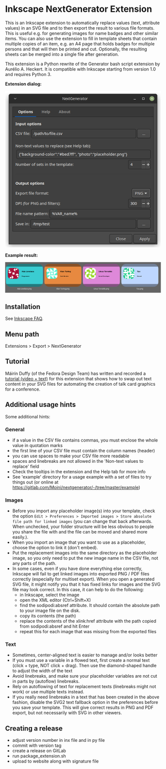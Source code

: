 # Inkscape NextGenerator Extension

This is an Inkscape extension to automatically replace values (text, attribute values) in an SVG file and to then export the result to various file formats. This is useful e.g. for generating images for name badges and other similar items.
You can also use the extension to fill in template sheets that contain multiple copies of an item, e.g. an A4 page that holds badges for multiple persons and that will then be printed and cut.
Optionally, the resulting sheets can be merged into a single file after generation.

This extension is a Python rewrite of the Generator bash script extension by Aurélio A. Heckert. It is compatible with Inkscape starting from version 1.0 and requires Python 3.

**Extension dialog:**

![NextGenerator extension dialog](./example/nextGenerator_dialog.png)

**Example result:**

![Colorful badges](./example/generator-example-results.png)

## Installation

See [Inkscape FAQ](https://inkscape.org/learn/faq/#how-install-new-extensions-palettes-document-templates-symbol-sets-icon-sets-etc).

## Menu path

Extensions > Export > NextGenerator

## Tutorial

Máirín Duffy (of the Fedora Design Team) has written and recorded a [tutorial (video + text)](https://blog.linuxgrrl.com/2022/07/19/how-to-automate-graphics-production-with-inkscape/) for this extension that shows how to swap out text content in your SVG files for automating the creation of talk card graphics for a conference. 

## Additional usage hints

Some additional hints:

### General
- if a value in the CSV file contains commas, you must enclose the whole value in quotation marks
- the first line of your CSV file must contain the column names (header)
- you can use spaces to make your CSV file more readable
- spaces and linebreaks are not allowed in the 'Non-text values to replace' field
- Check the tooltips in the extension and the Help tab for more info
- See 'example' directory for a usage example with a set of files to try things out (or online at https://gitlab.com/Moini/nextgenerator/-/tree/master/example)

### Images
- Before you import any placeholder image(s) into your template, check the option `Edit > Preferences > Imported images > Store absolute file path for linked images` (you can change that back afterwards. When unchecked, your folder structure will be less obvious to people you share the file with and the file can be moved and shared more easily.).
- When you import an image that you want to use as a placeholder, choose the option to link it (don't embed).
- Put the replacement images into the same directory as the placeholder image, so you only need to put the new image name in the CSV file, not any parts of the path.
- In some cases, even if you have done everything else correctly, Inkscape will fail to get linked images into exported PNG / PDF files correctly (especially for multiset export). When you open a generated SVG file, it might notify you that it has fixed links for images and the SVG file may look correct. In this case, it can help to do the following:
  - in Inkscape, select the image
  - open the XML editor (Ctrl+Shift+X)
  - find the sodipodi:absref attribute. It should contain the absolute path to your image file on the disk.
  - copy its contents (the path)
  - replace the contents of the xlink:href attribute with the path copied from sodipodi:absref and hit Enter
  - repeat this for each image that was missing from the exported files

### Text
- Sometimes, center-aligned text is easier to manage and/or looks better
- If you must use a variable in a flowed text, first create a normal text (click + type, NOT click + drag). Then use the diamond-shaped handle to adjust the width of the text
- Avoid linebreaks, and make sure your placeholder variables are not cut in parts by (autoflow) linebreaks. 
- Rely on autoflowing of text for replacement texts (linebreaks might not work) or use multiple texts instead.
- If you really need linebreaks in a text that has been created in the above fashion, disable the SVG2 text fallback option in the preferences before you save your template. This will give correct results in PNG and PDF export, but not necessarily with SVG in other viewers.


## Creating a release

* adjust version number in inx file and in py file
* commit with version tag
* create a release on GitLab
* run package_extension.sh
* upload to website along with signature file
